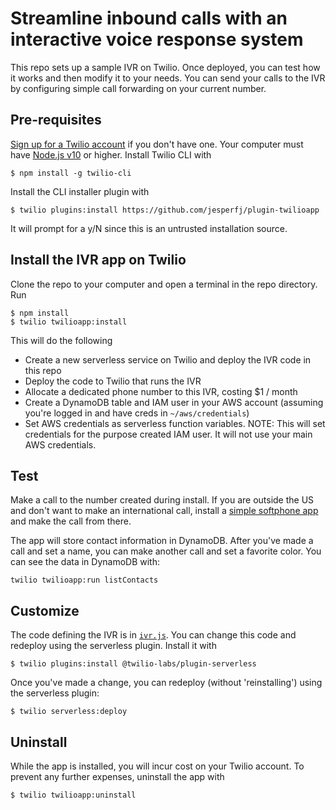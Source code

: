 # Streamline inbound calls with an interactive voice response system

This repo sets up a sample IVR on Twilio. Once deployed, you can test how it works and then modify it to your needs. You can send your calls to the IVR by configuring simple call forwarding on your current number.

## Pre-requisites

[Sign up for a Twilio account](https://www.twilio.com/try-twilio) if you don't have one. Your computer must have [Node.js v10](https://nodejs.org/en/download/) or higher. Install Twilio CLI with

    $ npm install -g twilio-cli

Install the CLI installer plugin with

    $ twilio plugins:install https://github.com/jesperfj/plugin-twilioapp

It will prompt for a y/N since this is an untrusted installation source.

## Install the IVR app on Twilio

Clone the repo to your computer and open a terminal in the repo directory. Run

    $ npm install
    $ twilio twilioapp:install

This will do the following

* Create a new serverless service on Twilio and deploy the IVR code in this repo
* Deploy the code to Twilio that runs the IVR
* Allocate a dedicated phone number to this IVR, costing $1 / month
* Create a DynamoDB table and IAM user in your AWS account (assuming you're logged in and have creds in `~/aws/credentials`)
* Set AWS credentials as serverless function variables. NOTE: This will set credentials for the purpose created IAM user. It will not use your main AWS credentials.

## Test

Make a call to the number created during install. If you are outside the US and don't want to make an international call, install a [simple softphone app](https://github.com/jesperfj/twilio-voip-phone) and make the call from there.

The app will store contact information in DynamoDB. After you've made a call and set a name, you can make another call and set a favorite color. You can see the data in DynamoDB with:

    twilio twilioapp:run listContacts

## Customize

The code defining the IVR is in [`ivr.js`](functions/ivr.js). You can change this code and redeploy using the serverless plugin. Install it with

    $ twilio plugins:install @twilio-labs/plugin-serverless

Once you've made a change, you can redeploy (without 'reinstalling') using the serverless plugin:

    $ twilio serverless:deploy

## Uninstall

While the app is installed, you will incur cost on your Twilio account. To prevent any further expenses, uninstall the app with

    $ twilio twilioapp:uninstall

